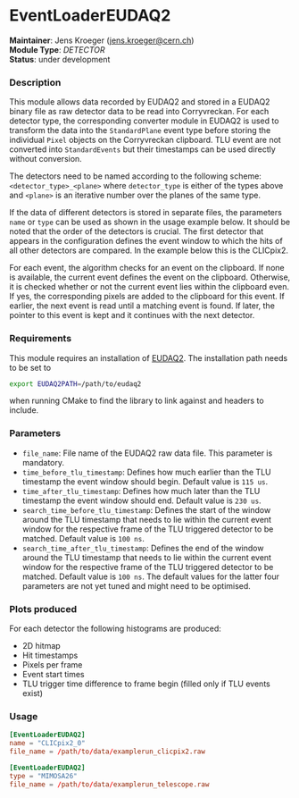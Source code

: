 # EventLoaderEUDAQ2
**Maintainer**: Jens Kroeger (jens.kroeger@cern.ch)  
**Module Type**: *DETECTOR*  
**Status**: under development  

### Description
This module allows data recorded by EUDAQ2 and stored in a EUDAQ2 binary file as raw detector data to be read into Corryvreckan.
For each detector type, the corresponding converter module in EUDAQ2 is used to transform the data into the `StandardPlane` event type before storing the individual `Pixel` objects on the Corryvreckan clipboard.
TLU event are not converted into `StandardEvents` but their timestamps can be used directly without conversion.

The detectors need to be named according to the following scheme: `<detector_type>_<plane>` where `detector_type` is either of the types above and `<plane>` is an iterative number over the planes of the same type.

If the data of different detectors is stored in separate files, the parameters `name` or `type` can be used as shown in the usage example below.
It should be noted that the order of the detectors is crucial.
The first detector that appears in the configuration defines the event window to which the hits of all other detectors are compared.
In the example below this is the CLICpix2.

For each event, the algorithm checks for an event on the clipboard.
If none is available, the current event defines the event on the clipboard.
Otherwise, it is checked whether or not the current event lies within the clipboard even.
If yes, the corresponding pixels are added to the clipboard for this event.
If earlier, the next event is read until a matching event is found.
If later, the pointer to this event is kept and it continues with the next detector.

### Requirements
This module requires an installation of [EUDAQ2](https://eudaq.github.io/). The installation path needs to be set to
```bash
export EUDAQ2PATH=/path/to/eudaq2
```
when running CMake to find the library to link against and headers to include.

### Parameters
* `file_name`: File name of the EUDAQ2 raw data file. This parameter is mandatory.
* `time_before_tlu_timestamp`: Defines how much earlier than the TLU timestamp the event window should begin. Default value is `115 us`.
* `time_after_tlu_timestamp`: Defines how much later than the TLU timestamp the event window should end. Default value is `230 us`.
* `search_time_before_tlu_timestamp`: Defines the start of the window around the TLU timestamp that needs to lie within the current event window for the respective frame of the TLU triggered detector to be matched. Default value is `100 ns`.
* `search_time_after_tlu_timestamp`: Defines the end of the window around the TLU timestamp that needs to lie within the current event window for the respective frame of the TLU triggered detector to be matched. Default value is `100 ns`.
The default values for the latter four parameters are not yet tuned and might need to be optimised.

### Plots produced
For each detector the following histograms are produced:
* 2D hitmap
* Hit timestamps
* Pixels per frame
* Event start times
* TLU trigger time difference to frame begin (filled only if TLU events exist)

### Usage
```toml
[EventLoaderEUDAQ2]
name = "CLICpix2_0"
file_name = /path/to/data/examplerun_clicpix2.raw

[EventLoaderEUDAQ2]
type = "MIMOSA26"
file_name = /path/to/data/examplerun_telescope.raw
```
